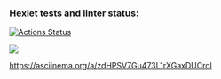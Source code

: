 ### Hexlet tests and linter status:
[![Actions Status](https://github.com/anewauroraeva/frontend-project-44/workflows/hexlet-check/badge.svg)](https://github.com/anewauroraeva/frontend-project-44/actions)

<a href="https://codeclimate.com/github/anewauroraeva/frontend-project-44/maintainability"><img 
src="https://api.codeclimate.com/v1/badges/d47c876838bb017133af/maintainability" /></a>

https://asciinema.org/a/zdHPSV7Gu473L1rXGaxDUCrol 